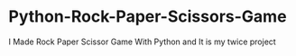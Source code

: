 # Python-Rock-Paper-Scissors-Game
I Made Rock Paper Scissor Game With Python and It is my twice project
